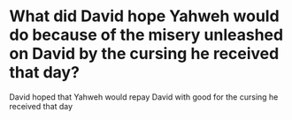 # What did David hope Yahweh would do because of the misery unleashed on David by the cursing he received that day?

David hoped that Yahweh would repay David with good for the cursing he received that day
